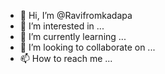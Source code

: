 - 👋 Hi, I’m @Ravifromkadapa
- 👀 I’m interested in ...
- 🌱 I’m currently learning ...
- 💞️ I’m looking to collaborate on ...
- 📫 How to reach me ...

<!---
Ravifromkadapa/Ravifromkadapa is a ✨ special ✨ repository because its `README.md` (this file) appears on your GitHub profile.
You can click the Preview link to take a look at your changes.
--->
